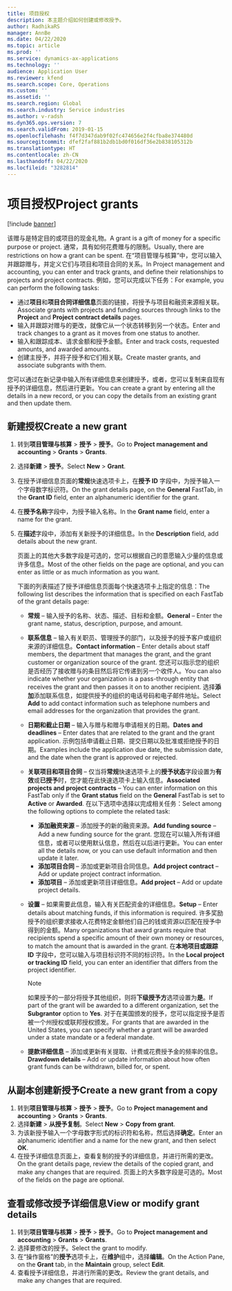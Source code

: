 ```yaml
---
title: 项目授权
description: 本主题介绍如何创建或修改授予。
author: RadhikaRS
manager: AnnBe
ms.date: 04/22/2020
ms.topic: article
ms.prod: ''
ms.service: dynamics-ax-applications
ms.technology: ''
audience: Application User
ms.reviewer: kfend
ms.search.scope: Core, Operations
ms.custom: ''
ms.assetid: ''
ms.search.region: Global
ms.search.industry: Service industries
ms.author: v-radsh
ms.dyn365.ops.version: 7
ms.search.validFrom: 2019-01-15
ms.openlocfilehash: f4f7d347dab9f02fc474656e2f4cfba8e374480d
ms.sourcegitcommit: dfef2faf881b2db1bd0f016df36e2b838105312b
ms.translationtype: HT
ms.contentlocale: zh-CN
ms.lasthandoff: 04/22/2020
ms.locfileid: "3282814"
---
```

# <a name="project-grants"></a><span data-ttu-id="d603a-103">项目授权</span><span class="sxs-lookup"><span data-stu-id="d603a-103">Project grants</span></span>

[!include [banner](../includes/banner.md)]

<span data-ttu-id="d603a-104">该赠与是特定目的或项目的现金礼物。</span><span class="sxs-lookup"><span data-stu-id="d603a-104">A grant is a gift of money for a specific purpose or project.</span></span> <span data-ttu-id="d603a-105">通常，具有如何花费赠与的限制。</span><span class="sxs-lookup"><span data-stu-id="d603a-105">Usually, there are restrictions on how a grant can be spent.</span></span> <span data-ttu-id="d603a-106">在“项目管理与核算”中，您可以输入并跟踪赠与，并定义它们与项目和项目合同的关系。</span><span class="sxs-lookup"><span data-stu-id="d603a-106">In Project management and accounting, you can enter and track grants, and define their relationships to projects and project contracts.</span></span> <span data-ttu-id="d603a-107">例如，您可以完成以下任务：</span><span class="sxs-lookup"><span data-stu-id="d603a-107">For example, you can perform the following tasks:</span></span>

- <span data-ttu-id="d603a-108">通过**项目**和**项目合同详细信息**页面的链接，将授予与项目和融资来源相关联。</span><span class="sxs-lookup"><span data-stu-id="d603a-108">Associate grants with projects and funding sources through links to the **Project** and **Project contract details** pages.</span></span>
- <span data-ttu-id="d603a-109">输入并跟踪对赠与的更改，就像它从一个状态转移到另一个状态。</span><span class="sxs-lookup"><span data-stu-id="d603a-109">Enter and track changes to a grant as it moves from one status to another.</span></span>
- <span data-ttu-id="d603a-110">输入和跟踪成本、请求金额和授予金额。</span><span class="sxs-lookup"><span data-stu-id="d603a-110">Enter and track costs, requested amounts, and awarded amounts.</span></span>
- <span data-ttu-id="d603a-111">创建主授予，并将子授予和它们相关联。</span><span class="sxs-lookup"><span data-stu-id="d603a-111">Create master grants, and associate subgrants with them.</span></span>

<span data-ttu-id="d603a-112">您可以通过在新记录中输入所有详细信息来创建授予，或者，您可以复制来自现有授予的详细信息，然后进行更新。</span><span class="sxs-lookup"><span data-stu-id="d603a-112">You can create a grant by entering all the details in a new record, or you can copy the details from an existing grant and then update them.</span></span>

## <a name="create-a-new-grant"></a><span data-ttu-id="d603a-113">新建授权</span><span class="sxs-lookup"><span data-stu-id="d603a-113">Create a new grant</span></span>

1. <span data-ttu-id="d603a-114">转到**项目管理与核算** \> **授予** \> **授予**。</span><span class="sxs-lookup"><span data-stu-id="d603a-114">Go to **Project management and accounting** \> **Grants** \> **Grants**.</span></span>
2. <span data-ttu-id="d603a-115">选择**新建** \> **授予**。</span><span class="sxs-lookup"><span data-stu-id="d603a-115">Select **New** \> **Grant**.</span></span>
3. <span data-ttu-id="d603a-116">在授予详细信息页面的**常规**快速选项卡上，在**授予 ID** 字段中，为授予输入一个字母数字标识符。</span><span class="sxs-lookup"><span data-stu-id="d603a-116">On the grant details page, on the **General** FastTab, in the **Grant ID** field, enter an alphanumeric identifier for the grant.</span></span>
4. <span data-ttu-id="d603a-117">在**授予名称**字段中，为授予输入名称。</span><span class="sxs-lookup"><span data-stu-id="d603a-117">In the **Grant name** field, enter a name for the grant.</span></span>
5. <span data-ttu-id="d603a-118">在**描述**字段中，添加有关新授予的详细信息。</span><span class="sxs-lookup"><span data-stu-id="d603a-118">In the **Description** field, add details about the new grant.</span></span>

    <span data-ttu-id="d603a-119">页面上的其他大多数字段是可选的，您可以根据自己的意愿输入少量的信息或许多信息。</span><span class="sxs-lookup"><span data-stu-id="d603a-119">Most of the other fields on the page are optional, and you can enter as little or as much information as you want.</span></span>

    <span data-ttu-id="d603a-120">下面的列表描述了授予详细信息页面每个快速选项卡上指定的信息：</span><span class="sxs-lookup"><span data-stu-id="d603a-120">The following list describes the information that is specified on each FastTab of the grant details page:</span></span>

    - <span data-ttu-id="d603a-121">**常规** – 输入授予的名称、状态、描述、目标和金额。</span><span class="sxs-lookup"><span data-stu-id="d603a-121">**General** – Enter the grant name, status, description, purpose, and amount.</span></span>
    - <span data-ttu-id="d603a-122">**联系信息** – 输入有关职员、管理授予的部门，以及授予的授予客户或组织来源的详细信息。</span><span class="sxs-lookup"><span data-stu-id="d603a-122">**Contact information** – Enter details about staff members, the department that manages the grant, and the grant customer or organization source of the grant.</span></span> <span data-ttu-id="d603a-123">您还可以指示您的组织是否经历了接收赠与的条目然后将它传递到另一个收件人。</span><span class="sxs-lookup"><span data-stu-id="d603a-123">You can also indicate whether your organization is a pass-through entity that receives the grant and then passes it on to another recipient.</span></span> <span data-ttu-id="d603a-124">选择**添加**添加联系信息，如提供授予的组织的电话号码和电子邮件地址。</span><span class="sxs-lookup"><span data-stu-id="d603a-124">Select **Add** to add contact information such as telephone numbers and email addresses for the organization that provides the grant.</span></span>
    - <span data-ttu-id="d603a-125">**日期和截止日期** – 输入与赠与和赠与申请相关的日期。</span><span class="sxs-lookup"><span data-stu-id="d603a-125">**Dates and deadlines** – Enter dates that are related to the grant and the grant application.</span></span> <span data-ttu-id="d603a-126">示例包括申请截止日期、提交日期以及批准或拒绝授予的日期。</span><span class="sxs-lookup"><span data-stu-id="d603a-126">Examples include the application due date, the submission date, and the date when the grant is approved or rejected.</span></span>
    - <span data-ttu-id="d603a-127">**关联项目和项目合同** – 仅当将**常规**快速选项卡上的**授予状态**字段设置为**有效**或**已授予**时，您才能在此快速选项卡上输入信息。</span><span class="sxs-lookup"><span data-stu-id="d603a-127">**Associated projects and project contracts** – You can enter information on this FastTab only if the **Grant status** field on the **General** FastTab is set to **Active** or **Awarded**.</span></span> <span data-ttu-id="d603a-128">在以下选项中选择以完成相关任务：</span><span class="sxs-lookup"><span data-stu-id="d603a-128">Select among the following options to complete the related task:</span></span>

        - <span data-ttu-id="d603a-129">**添加融资来源** – 添加授予的新的融资来源。</span><span class="sxs-lookup"><span data-stu-id="d603a-129">**Add funding source** – Add a new funding source for the grant.</span></span> <span data-ttu-id="d603a-130">您现在可以输入所有详细信息，或者可以使用默认信息，然后在以后进行更新。</span><span class="sxs-lookup"><span data-stu-id="d603a-130">You can enter all the details now, or you can use default information and then update it later.</span></span>
        - <span data-ttu-id="d603a-131">**添加项目合同** – 添加或更新项目合同信息。</span><span class="sxs-lookup"><span data-stu-id="d603a-131">**Add project contract** – Add or update project contract information.</span></span>
        - <span data-ttu-id="d603a-132">**添加项目** – 添加或更新项目详细信息。</span><span class="sxs-lookup"><span data-stu-id="d603a-132">**Add project** – Add or update project details.</span></span>

    - <span data-ttu-id="d603a-133">**设置** – 如果需要此信息，输入有关匹配资金的详细信息。</span><span class="sxs-lookup"><span data-stu-id="d603a-133">**Setup** – Enter details about matching funds, if this information is required.</span></span> <span data-ttu-id="d603a-134">许多奖励授予的组织要求接收人花费特定金额他们自己的钱或资源以匹配在授予中得到的金额。</span><span class="sxs-lookup"><span data-stu-id="d603a-134">Many organizations that award grants require that recipients spend a specific amount of their own money or resources, to match the amount that is awarded in the grant.</span></span> <span data-ttu-id="d603a-135">在**本地项目或跟踪 ID** 字段中，您可以输入与项目标识符不同的标识符。</span><span class="sxs-lookup"><span data-stu-id="d603a-135">In the **Local project or tracking ID** field, you can enter an identifier that differs from the project identifier.</span></span>

        > [!NOTE]
        > <span data-ttu-id="d603a-136">如果授予的一部分将授予其他组织，则将**下级授予方**选项设置为**是**。</span><span class="sxs-lookup"><span data-stu-id="d603a-136">If part of the grant will be awarded to a different organization, set the **Subgrantor** option to **Yes**.</span></span> <span data-ttu-id="d603a-137">对于在美国颁发的授予，您可以指定授予是否被一个州授权或联邦授权颁发。</span><span class="sxs-lookup"><span data-stu-id="d603a-137">For grants that are awarded in the United States, you can specify whether a grant will be awarded under a state mandate or a federal mandate.</span></span>

    - <span data-ttu-id="d603a-138">**提款详细信息** – 添加或更新有关提取、计费或花费授予金的频率的信息。</span><span class="sxs-lookup"><span data-stu-id="d603a-138">**Drawdown details** – Add or update information about how often grant funds can be withdrawn, billed for, or spent.</span></span>

## <a name="create-a-new-grant-from-a-copy"></a><span data-ttu-id="d603a-139">从副本创建新授予</span><span class="sxs-lookup"><span data-stu-id="d603a-139">Create a new grant from a copy</span></span>

1. <span data-ttu-id="d603a-140">转到**项目管理与核算** \> **授予** \> **授予**。</span><span class="sxs-lookup"><span data-stu-id="d603a-140">Go to **Project management and accounting** \> **Grants** \> **Grants**.</span></span>
2. <span data-ttu-id="d603a-141">选择**新建** \> **从授予复制**。</span><span class="sxs-lookup"><span data-stu-id="d603a-141">Select **New** \> **Copy from grant**.</span></span>
3. <span data-ttu-id="d603a-142">为该新授予输入一个字母数字形式的标识符和名称，然后选择**确定**。</span><span class="sxs-lookup"><span data-stu-id="d603a-142">Enter an alphanumeric identifier and a name for the new grant, and then select **OK**.</span></span>
4. <span data-ttu-id="d603a-143">在授予详细信息页面上，查看复制的授予的详细信息，并进行所需的更改。</span><span class="sxs-lookup"><span data-stu-id="d603a-143">On the grant details page, review the details of the copied grant, and make any changes that are required.</span></span> <span data-ttu-id="d603a-144">页面上的大多数字段是可选的。</span><span class="sxs-lookup"><span data-stu-id="d603a-144">Most of the fields on the page are optional.</span></span>

## <a name="view-or-modify-grant-details"></a><span data-ttu-id="d603a-145">查看或修改授予详细信息</span><span class="sxs-lookup"><span data-stu-id="d603a-145">View or modify grant details</span></span>

1. <span data-ttu-id="d603a-146">转到**项目管理与核算** \> **授予** \> **授予**。</span><span class="sxs-lookup"><span data-stu-id="d603a-146">Go to **Project management and accounting** \> **Grants** \> **Grants**.</span></span>
2. <span data-ttu-id="d603a-147">选择要修改的授予。</span><span class="sxs-lookup"><span data-stu-id="d603a-147">Select the grant to modify.</span></span>
3. <span data-ttu-id="d603a-148">在“操作窗格”的**授予**选项卡上，在**维护**组中，选择**编辑**。</span><span class="sxs-lookup"><span data-stu-id="d603a-148">On the Action Pane, on the **Grant** tab, in the **Maintain** group, select **Edit**.</span></span>
4. <span data-ttu-id="d603a-149">查看授予详细信息，并进行所需的更改。</span><span class="sxs-lookup"><span data-stu-id="d603a-149">Review the grant details, and make any changes that are required.</span></span>
